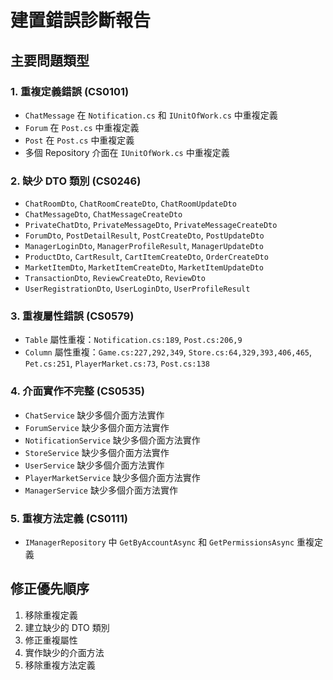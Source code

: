 # 建置錯誤診斷報告

## 主要問題類型

### 1. 重複定義錯誤 (CS0101)
- `ChatMessage` 在 `Notification.cs` 和 `IUnitOfWork.cs` 中重複定義
- `Forum` 在 `Post.cs` 中重複定義  
- `Post` 在 `Post.cs` 中重複定義
- 多個 Repository 介面在 `IUnitOfWork.cs` 中重複定義

### 2. 缺少 DTO 類別 (CS0246)
- `ChatRoomDto`, `ChatRoomCreateDto`, `ChatRoomUpdateDto`
- `ChatMessageDto`, `ChatMessageCreateDto`
- `PrivateChatDto`, `PrivateMessageDto`, `PrivateMessageCreateDto`
- `ForumDto`, `PostDetailResult`, `PostCreateDto`, `PostUpdateDto`
- `ManagerLoginDto`, `ManagerProfileResult`, `ManagerUpdateDto`
- `ProductDto`, `CartResult`, `CartItemCreateDto`, `OrderCreateDto`
- `MarketItemDto`, `MarketItemCreateDto`, `MarketItemUpdateDto`
- `TransactionDto`, `ReviewCreateDto`, `ReviewDto`
- `UserRegistrationDto`, `UserLoginDto`, `UserProfileResult`

### 3. 重複屬性錯誤 (CS0579)
- `Table` 屬性重複：`Notification.cs:189`, `Post.cs:206,9`
- `Column` 屬性重複：`Game.cs:227,292,349`, `Store.cs:64,329,393,406,465`, `Pet.cs:251`, `PlayerMarket.cs:73`, `Post.cs:138`

### 4. 介面實作不完整 (CS0535)
- `ChatService` 缺少多個介面方法實作
- `ForumService` 缺少多個介面方法實作
- `NotificationService` 缺少多個介面方法實作
- `StoreService` 缺少多個介面方法實作
- `UserService` 缺少多個介面方法實作
- `PlayerMarketService` 缺少多個介面方法實作
- `ManagerService` 缺少多個介面方法實作

### 5. 重複方法定義 (CS0111)
- `IManagerRepository` 中 `GetByAccountAsync` 和 `GetPermissionsAsync` 重複定義

## 修正優先順序
1. 移除重複定義
2. 建立缺少的 DTO 類別
3. 修正重複屬性
4. 實作缺少的介面方法
5. 移除重複方法定義